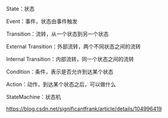 State：状态

Event：事件，状态由事件触发

Transition：流转，从一个状态到另一个状态

External Transition：外部流转，两个不同状态之间的流转

Internal Transition：内部流转，同一个状态之间的流转

Condition：条件，表示是否允许到达某个状态

Action：动作，到达某个状态之后，可以做什么

StateMachine：状态机

https://blog.csdn.net/significantfrank/article/details/104996419


